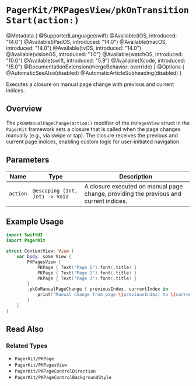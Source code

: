 # ``PagerKit/PKPagesView/pkOnTransitionStart(action:)``

@Metadata {
    @SupportedLanguage(swift)
    @Available(iOS, introduced: "14.0")
    @Available(iPadOS, introduced: "14.0")
    @Available(macOS, introduced: "14.0")
    @Available(tvOS, introduced: "14.0")
    @Available(visionOS, introduced: "1.0")
    @Available(watchOS, introduced: "10.0")
    @Available(swift, introduced: "5.9")
    @Available(Xcode, introduced: "15.0")
    @DocumentationExtension(mergeBehavior: override)
}
@Options {
    @AutomaticSeeAlso(disabled)
    @AutomaticArticleSubheading(disabled)
}

Executes a closure on manual page change with previous and current indices.

## Overview

The `pkOnManualPageChange(action:)` modifier of the `PKPagesView` struct in the `PagerKit` framework sets a closure that is called when the page changes manually (e.g., via swipe or tap). The closure receives the previous and current page indices, enabling custom logic for user-initiated navigation. 

## Parameters

| Name | Type | Description |
|------|------|-------------|
| `action` | `@escaping (Int, Int) -> Void` | A closure executed on manual page change, providing the previous and current indices. |

## Example Usage

```swift
import SwiftUI
import PagerKit

struct ContentView: View {
    var body: some View {
        PKPagesView {
            PKPage { Text("Page 1").font(.title) }
            PKPage { Text("Page 2").font(.title) }
            PKPage { Text("Page 3").font(.title) }
        }
        .pkOnManualPageChange { previousIndex, currentIndex in
            print("Manual change from page \(previousIndex) to \(currentIndex)")
        }
    }
}
```

## Read Also

### Related Types
- ``PagerKit/PKPage``
- ``PagerKit/PKPagesView``
- ``PagerKit/PKPageControlDirection``
- ``PagerKit/PKPageControlBackgroundStyle``
